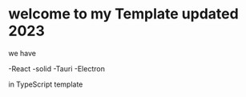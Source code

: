 # welcome to my Template updated 2023

we have

-React
-solid
-Tauri
-Electron 

in TypeScript template
